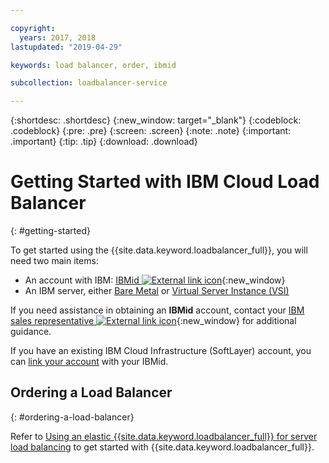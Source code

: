 ```yaml
---

copyright:
  years: 2017, 2018
lastupdated: "2019-04-29"

keywords: load balancer, order, ibmid

subcollection: loadbalancer-service

---
```


{:shortdesc: .shortdesc}
{:new_window: target="_blank"}
{:codeblock: .codeblock}
{:pre: .pre}
{:screen: .screen}
{:note: .note}
{:important: .important}
{:tip: .tip}
{:download: .download}


# Getting Started with IBM Cloud Load Balancer
{: #getting-started}

To get started using the {{site.data.keyword.loadbalancer_full}}, you will need two main items:

* An account with IBM: [IBMid ![External link icon](../../icons/launch-glyph.svg "External link icon")](https://www.ibm.com/account/us-en/signup/register.html){:new_window}
* An IBM server, either [Bare Metal](/docs/bare-metal?topic=bare-metal-about) or [Virtual Server Instance (VSI)](/docs/vsi-is?topic=virtual-servers-is-gettingstartedvsigen#gettingstartedvsigen)

If you need assistance in obtaining an **IBMid** account, contact your [IBM sales representative ![External link icon](../../icons/launch-glyph.svg "External link icon")](https://www.ibm.com/cloud-computing/bluemix/contact-us){:new_window} for additional guidance.

If you have an existing IBM Cloud Infrastructure (SoftLayer) account, you can [link your account](/docs/account?topic=account-unifyingaccounts) with your IBMid.

## Ordering a Load Balancer
{: #ordering-a-load-balancer}

Refer to [Using an elastic {{site.data.keyword.loadbalancer_full}} for  server load balancing](/docs/infrastructure/loadbalancer-service?topic=loadbalancer-service-creating-and-using-an-ibm-cloud-load-balancer-for-elastic-server-load-balancing) to get started with {{site.data.keyword.loadbalancer_full}}.
